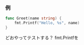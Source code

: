 ### 例

```go
func Greet(name string) {
    fmt.Printf("Hello, %s", name)
}
```

どおやってテストする？ fmt.Printfを
